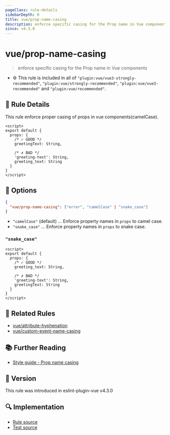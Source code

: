 ```yaml
---
pageClass: rule-details
sidebarDepth: 0
title: vue/prop-name-casing
description: enforce specific casing for the Prop name in Vue components
since: v4.3.0
---
```


# vue/prop-name-casing

> enforce specific casing for the Prop name in Vue components

- :gear: This rule is included in all of `"plugin:vue/vue3-strongly-recommended"`, `"plugin:vue/strongly-recommended"`, `"plugin:vue/vue3-recommended"` and `"plugin:vue/recommended"`.

## :book: Rule Details

This rule enforce proper casing of props in vue components(camelCase).

<eslint-code-block :rules="{'vue/prop-name-casing': ['error']}">

```vue
<script>
export default {
  props: {
    /* ✓ GOOD */
    greetingText: String,

    /* ✗ BAD */
    'greeting-text': String,
    greeting_text: String
  }
}
</script>
```

</eslint-code-block>

## :wrench: Options

```json
{
  "vue/prop-name-casing": ["error", "camelCase" | "snake_case"]
}
```

- `"camelCase"` (default) ... Enforce property names in `props` to camel case.
- `"snake_case"` ... Enforce property names in `props` to snake case.

### `"snake_case"`

<eslint-code-block :rules="{'vue/prop-name-casing': ['error', 'snake_case']}">

```vue
<script>
export default {
  props: {
    /* ✓ GOOD */
    greeting_text: String,

    /* ✗ BAD */
    'greeting-text': String,
    greetingText: String
  }
}
</script>
```

</eslint-code-block>

## :couple: Related Rules

- [vue/attribute-hyphenation](https://github.com/vuejs/eslint-plugin-vue/tree/master/docs/rules/attribute-hyphenation.md)
- [vue/custom-event-name-casing](https://github.com/vuejs/eslint-plugin-vue/tree/master/docs/rules/custom-event-name-casing.md)

## :books: Further Reading

- [Style guide - Prop name casing](https://vuejs.org/style-guide/rules-strongly-recommended.html#prop-name-casing)

## :rocket: Version

This rule was introduced in eslint-plugin-vue v4.3.0

## :mag: Implementation

- [Rule source](https://github.com/vuejs/eslint-plugin-vue/blob/master/lib/rules/prop-name-casing.js)
- [Test source](https://github.com/vuejs/eslint-plugin-vue/blob/master/tests/lib/rules/prop-name-casing.js)
